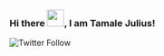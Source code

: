 ### Hi there <img src="https://raw.githubusercontent.com/MartinHeinz/MartinHeinz/master/wave.gif" width="30px">, I am Tamale Julius!

![Twitter Follow](https://img.shields.io/twitter/follow/tjewlius?style=social)
